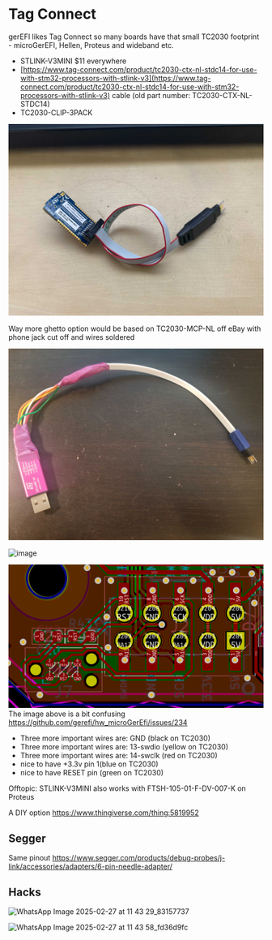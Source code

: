 # Tag Connect

gerEFI likes Tag Connect so many boards have that small TC2030 footprint - microGerEFI, Hellen, Proteus and wideband etc.

* STLINK-V3MINI $11 everywhere
* [https://www.tag-connect.com/product/tc2030-ctx-nl-stdc14-for-use-with-stm32-processors-with-stlink-v3](https://www.tag-connect.com/product/tc2030-ctx-nl-stdc14-for-use-with-stm32-processors-with-stlink-v3) cable (old part number: TC2030-CTX-NL-STDC14)
* TC2030-CLIP-3PACK

![x](Images/tc2030-stlink-v3.jpg)

Way more ghetto option would be based on TC2030-MCP-NL off eBay with phone jack cut off and wires soldered

![x](Hardware/microGerEFI/TC2030_SWD.jpg)

![image](https://github.com/user-attachments/assets/963f1e26-eff2-4b30-b86a-5af6ac6034ae)

![x](Hardware/tc2030.png)
The image above is a bit confusing https://github.com/gerefi/hw_microGerEfi/issues/234

* Three more important wires are: GND (black on TC2030)
* Three more important wires are: 13-swdio (yellow on TC2030)
* Three more important wires are: 14-swclk (red on TC2030)
* nice to have +3.3v pin 1(blue on TC2030)
* nice to have RESET pin (green on TC2030)

Offtopic:
STLINK-V3MINI also works with FTSH-105-01-F-DV-007-K on Proteus

A DIY option https://www.thingiverse.com/thing:5819952

## Segger

Same pinout https://www.segger.com/products/debug-probes/j-link/accessories/adapters/6-pin-needle-adapter/

## Hacks

![WhatsApp Image 2025-02-27 at 11 43 29_83157737](https://github.com/user-attachments/assets/a91337d3-0153-4595-9a3d-e6417bc72da0)

![WhatsApp Image 2025-02-27 at 11 43 58_fd36d9fc](https://github.com/user-attachments/assets/05d9cf73-e785-4336-85db-7ccdd3e01b68)
